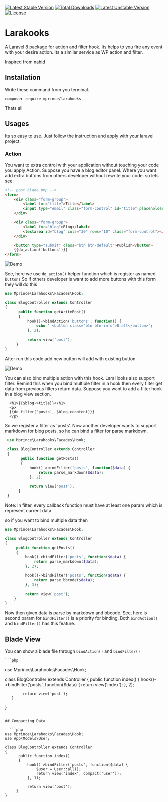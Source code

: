[![Latest Stable Version](https://poser.pugx.org/mprince/larahooks/v/stable)](https://packagist.org/packages/mprince/larahooks)
[![Total Downloads](https://poser.pugx.org/mprince/larahooks/downloads)](https://packagist.org/packages/mprince/larahooks)
[![Latest Unstable Version](https://poser.pugx.org/mprince/larahooks/v/unstable)](https://packagist.org/packages/mprince/larahooks) 
[![License](https://poser.pugx.org/mprince/larahooks/license)](https://packagist.org/packages/mprince/larahooks)

# Larakooks

A Laravel 8 package for action and filter hook. Its helps to you fire any event with your desire action. Its a similar service as WP action and filter.

Inspired from [nahid](https://github.com/nahid/hookr)
  
## Installation

Write these command from you terminal.

```shell
composer require mprince/larahooks
```

Thats all

## Usages

 Its so easy to use. Just follow the instruction and apply with your laravel project.
 
### Action

You want to extra control with your application without touching your code you apply Action. Suppose you have a blog editor panel. Where you want add extra buttons from others developer without rewrite your code.
so lets see.


  ```html
  <!-- post.blade.php -->
  <form>
      <div class="form-group">
          <label for="title">Title</label>
          <input type="email" class="form-control" id="title" placeholder="Email">
      </div>

      <div class="form-group">
          <label for="blog">Blog</label>
          <textarea id="blog" cols="30" rows="10" class="form-control"></textarea>
      </div>

      <button type="submit" class="btn btn-default">Publish</button>
      {{do_action('buttons')}}
  </form>
  ```
  
  
  ![Demo](http://i.imgur.com/xqN1brq.png "demo")
  
  See, here we use `do_action()` helper function which is register as named `buttons`
  So if others developer is want to add more buttons with this form they will do this
  
  ```php
  use Mprince\Larahooks\Facades\Hook;
  
  class BlogController extends Controller
  {
        public function getWritePost()
        {
            hook()->bindAction('buttons', function() {
                echo ' <button class="btn btn-info">Draft</button>';
            }, 2);
            
            return view('post');
       }
  }
  ```
  
  After run this code add new button will add with existing button. 
  
  

  ![Demo](http://i.imgur.com/Udy1TkG.png "demo")

  You can also bind multiple action with this hook. LaraHooks also support filter. Remind this when you bind multiple filter in a hook then every filter get data from previous filters return data. Suppose you want to add a filter hook in a blog view section.

```
  <h1>{{$blog->title}}</h1>
  <p>
  {{do_filter('posts', $blog->content)}}
  </p>
```

So we register a filter as 'posts'. Now another developer wants to support markdown for blog posts. so he can bind a filter for parse markdown.


 ```php
  use Mprince\Larahooks\Facades\Hook;
  
  class BlogController extends Controller
  {
        public function getPosts()
        {
            hook()->bindFilter('posts', function($data) {
                return parse_markdown($data);
            }, 2);
            
            return view('post');
       }
  }
  ```

  Note: In filter, every callback function must have at least one param which is represent current data

  so if you want to bind multiple data then

   ```php
  use Mprince\Larahooks\Facades\Hook;
  
  class BlogController extends Controller
  {
        public function getPosts()
        {
            hook()->bindFilter('posts', function($data) {
                return parse_markdown($data);
            }, 2);

            hook()->bindFilter('posts', function($data) {
                return parse_bbcode($data);
            }, 3);
            
            return view('post');
       }
  }
  ```

  Now then given data is parse by markdown and bbcode. See, here is second param for `bindFilter()` is a priority for binding. Both `bindAction()` and `bindFilter()` has this feature.

  ## Blade View

  You can show a blade file through `bindAction()` and `bindFilter()`

    ```php
  use Mprince\Larahooks\Facades\Hook;
  
  class BlogController extends Controller
  {
        public function index()
        {
            hook()->bindFilter('posts', function($data) {
                return view('index');
            }, 2);
            
            return view('post');
       }
  }
  ```

  ## Compacting Data

    ```php
  use Mprince\Larahooks\Facades\Hook;
  use App\Models\User;
  
  class BlogController extends Controller
  {
        public function index()
        {
            hook()->bindFilter('posts', function($data) {
                $user = User::all();
                return view('index', compact('user'));
            }, 1);
            
            return view('post');
       }
  }
  ```
